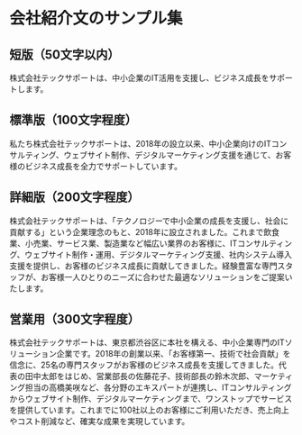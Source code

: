 # 会社紹介文のサンプル集

## 短版（50文字以内）
株式会社テックサポートは、中小企業のIT活用を支援し、ビジネス成長をサポートします。

## 標準版（100文字程度）
私たち株式会社テックサポートは、2018年の設立以来、中小企業向けのITコンサルティング、ウェブサイト制作、デジタルマーケティング支援を通じて、お客様のビジネス成長を全力でサポートしています。

## 詳細版（200文字程度）
株式会社テックサポートは、「テクノロジーで中小企業の成長を支援し、社会に貢献する」という企業理念のもと、2018年に設立されました。これまで飲食業、小売業、サービス業、製造業など幅広い業界のお客様に、ITコンサルティング、ウェブサイト制作・運用、デジタルマーケティング支援、社内システム導入支援を提供し、お客様のビジネス成長に貢献してきました。経験豊富な専門スタッフが、お客様一人ひとりのニーズに合わせた最適なソリューションをご提案いたします。

## 営業用（300文字程度）
株式会社テックサポートは、東京都渋谷区に本社を構える、中小企業専門のITソリューション企業です。2018年の創業以来、「お客様第一、技術で社会貢献」を信念に、25名の専門スタッフがお客様のビジネス成長を支援してきました。代表の田中太郎をはじめ、営業部長の佐藤花子、技術部長の鈴木次郎、マーケティング担当の高橋美咲など、各分野のエキスパートが連携し、ITコンサルティングからウェブサイト制作、デジタルマーケティングまで、ワンストップでサービスを提供しています。これまでに100社以上のお客様にご利用いただき、売上向上やコスト削減など、確実な成果を実現しています。